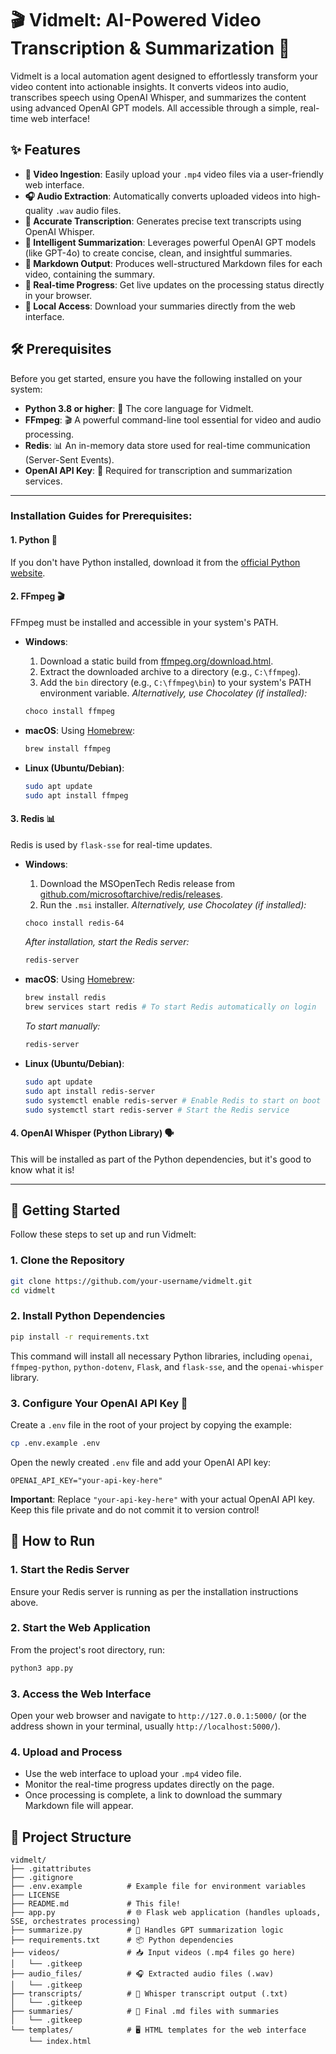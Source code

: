 # 🎬 Vidmelt: AI-Powered Video Transcription & Summarization 🚀

Vidmelt is a local automation agent designed to effortlessly transform your video content into actionable insights. It converts videos into audio, transcribes speech using OpenAI Whisper, and summarizes the content using advanced OpenAI GPT models. All accessible through a simple, real-time web interface!

## ✨ Features

-   **🎥 Video Ingestion**: Easily upload your `.mp4` video files via a user-friendly web interface.
-   **🎧 Audio Extraction**: Automatically converts uploaded videos into high-quality `.wav` audio files.
-   **📝 Accurate Transcription**: Generates precise text transcripts using OpenAI Whisper.
-   **🧠 Intelligent Summarization**: Leverages powerful OpenAI GPT models (like GPT-4o) to create concise, clean, and insightful summaries.
-   **📄 Markdown Output**: Produces well-structured Markdown files for each video, containing the summary.
-   **🔄 Real-time Progress**: Get live updates on the processing status directly in your browser.
-   **🔗 Local Access**: Download your summaries directly from the web interface.

## 🛠️ Prerequisites

Before you get started, ensure you have the following installed on your system:

-   **Python 3.8 or higher**: 🐍 The core language for Vidmelt.
-   **FFmpeg**: 🎬 A powerful command-line tool essential for video and audio processing.
-   **Redis**: 📊 An in-memory data store used for real-time communication (Server-Sent Events).
-   **OpenAI API Key**: 🔑 Required for transcription and summarization services.

---

### Installation Guides for Prerequisites:

#### 1. Python 🐍

If you don't have Python installed, download it from the [official Python website](https://www.python.org/downloads/).

#### 2. FFmpeg 🎬

FFmpeg must be installed and accessible in your system's PATH.

-   **Windows**:
    1.  Download a static build from [ffmpeg.org/download.html](https://ffmpeg.org/download.html).
    2.  Extract the downloaded archive to a directory (e.g., `C:\ffmpeg`).
    3.  Add the `bin` directory (e.g., `C:\ffmpeg\bin`) to your system's PATH environment variable.
    *Alternatively, use Chocolatey (if installed):*
    ```bash
    choco install ffmpeg
    ```

-   **macOS**:
    Using [Homebrew](https://brew.sh/):
    ```bash
    brew install ffmpeg
    ```

-   **Linux (Ubuntu/Debian)**:
    ```bash
    sudo apt update
    sudo apt install ffmpeg
    ```

#### 3. Redis 📊

Redis is used by `flask-sse` for real-time updates.

-   **Windows**:
    1.  Download the MSOpenTech Redis release from [github.com/microsoftarchive/redis/releases](https://github.com/microsoftarchive/redis/releases).
    2.  Run the `.msi` installer.
    *Alternatively, use Chocolatey (if installed):*
    ```bash
    choco install redis-64
    ```
    *After installation, start the Redis server:*
    ```bash
    redis-server
    ```

-   **macOS**:
    Using [Homebrew](https://brew.sh/):
    ```bash
    brew install redis
    brew services start redis # To start Redis automatically on login
    ```
    *To start manually:*
    ```bash
    redis-server
    ```

-   **Linux (Ubuntu/Debian)**:
    ```bash
    sudo apt update
    sudo apt install redis-server
    sudo systemctl enable redis-server # Enable Redis to start on boot
    sudo systemctl start redis-server # Start the Redis service
    ```

#### 4. OpenAI Whisper (Python Library) 🗣️

This will be installed as part of the Python dependencies, but it's good to know what it is!

---

## 🚀 Getting Started

Follow these steps to set up and run Vidmelt:

### 1. Clone the Repository

```bash
git clone https://github.com/your-username/vidmelt.git
cd vidmelt
```

### 2. Install Python Dependencies

```bash
pip install -r requirements.txt
```
This command will install all necessary Python libraries, including `openai`, `ffmpeg-python`, `python-dotenv`, `Flask`, and `flask-sse`, and the `openai-whisper` library.

### 3. Configure Your OpenAI API Key 🔑

Create a `.env` file in the root of your project by copying the example:

```bash
cp .env.example .env
```

Open the newly created `.env` file and add your OpenAI API key:

```
OPENAI_API_KEY="your-api-key-here"
```
**Important**: Replace `"your-api-key-here"` with your actual OpenAI API key. Keep this file private and do not commit it to version control!

## 🏃 How to Run

### 1. Start the Redis Server

Ensure your Redis server is running as per the installation instructions above.

### 2. Start the Web Application

From the project's root directory, run:

```bash
python3 app.py
```

### 3. Access the Web Interface

Open your web browser and navigate to `http://127.0.0.1:5000/` (or the address shown in your terminal, usually `http://localhost:5000/`).

### 4. Upload and Process

-   Use the web interface to upload your `.mp4` video file.
-   Monitor the real-time progress updates directly on the page.
-   Once processing is complete, a link to download the summary Markdown file will appear.

## 📂 Project Structure

```
vidmelt/
├── .gitattributes
├── .gitignore
├── .env.example          # Example file for environment variables
├── LICENSE
├── README.md             # This file!
├── app.py                # 🌐 Flask web application (handles uploads, SSE, orchestrates processing)
├── summarize.py          # 🧠 Handles GPT summarization logic
├── requirements.txt      # 📦 Python dependencies
├── videos/               # 📥 Input videos (.mp4 files go here)
│   └── .gitkeep
├── audio_files/          # 🎧 Extracted audio files (.wav)
│   └── .gitkeep
├── transcripts/          # 📝 Whisper transcript output (.txt)
│   └── .gitkeep
├── summaries/            # 📄 Final .md files with summaries
│   └── .gitkeep
└── templates/            # 🖥️ HTML templates for the web interface
    └── index.html
```
